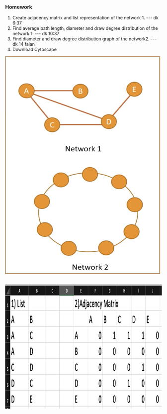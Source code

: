 ### Homework
1. Create adjacency matrix and list representation of the network 1. --- dk 6:37
1. Find average path length, diameter and draw degree distribution of the network 1. --- dk 10:37
1. Find diameter and draw degree distribution graph of the network2. --- dk 14 falan
1. Download Cytoscape


<img src="hw.png" width="500" height="700" alt="some_text">

##

<img src="hw2.png" width="1000" height="400" alt="some_text">

